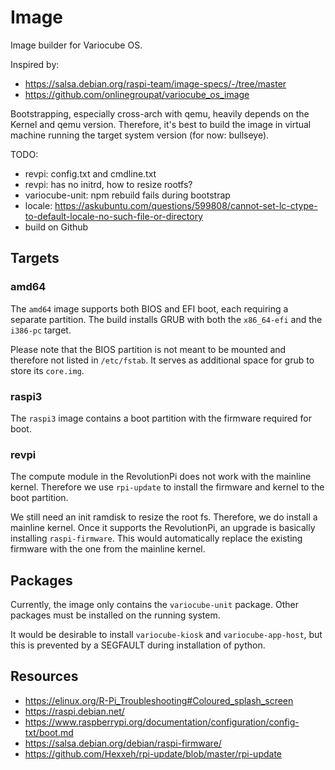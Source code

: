 # Image

Image builder for Variocube OS.

Inspired by:
 - https://salsa.debian.org/raspi-team/image-specs/-/tree/master
 - https://github.com/onlinegroupat/variocube_os_image

Bootstrapping, especially cross-arch with qemu, heavily depends on the Kernel and qemu version. Therefore, it's best
to build the image in virtual machine running the target system version (for now: bullseye).   

TODO:
 - revpi: config.txt and cmdline.txt
 - revpi: has no initrd, how to resize rootfs?  
 - variocube-unit: npm rebuild fails during bootstrap
 - locale: https://askubuntu.com/questions/599808/cannot-set-lc-ctype-to-default-locale-no-such-file-or-directory
 - build on Github

## Targets

### amd64

The `amd64` image supports both BIOS and EFI boot, each requiring a separate partition. The build installs GRUB with
both the `x86_64-efi` and the `i386-pc` target.

Please note that the BIOS partition is not meant to be mounted and therefore not listed in `/etc/fstab`. It serves
as additional space for grub to store its `core.img`.

### raspi3

The `raspi3` image contains a boot partition with the firmware required for boot. 

### revpi

The compute module in the RevolutionPi does not work with the mainline kernel. Therefore we use `rpi-update` to
install the firmware and kernel to the boot partition.

We still need an init ramdisk to resize the root fs. Therefore, we do install a mainline kernel. Once it supports
the RevolutionPi, an upgrade is basically installing `raspi-firmware`. This would automatically replace the existing
firmware with the one from the mainline kernel.

## Packages

Currently, the image only contains the `variocube-unit` package. Other packages must be installed on the running system.

It would be desirable to install `variocube-kiosk` and `variocube-app-host`, but this is prevented by a SEGFAULT during
installation of python.

## Resources

 - https://elinux.org/R-Pi_Troubleshooting#Coloured_splash_screen
 - https://raspi.debian.net/
 - https://www.raspberrypi.org/documentation/configuration/config-txt/boot.md
 - https://salsa.debian.org/debian/raspi-firmware/
 - https://github.com/Hexxeh/rpi-update/blob/master/rpi-update